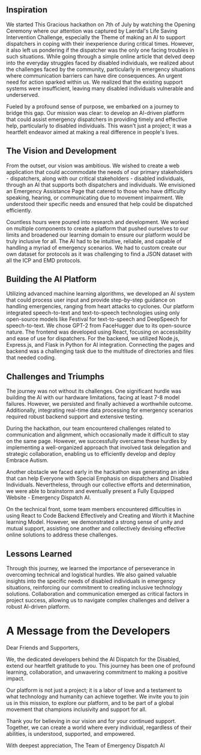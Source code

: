 ## Inspiration 

We started This Gracious hackathon on 7th of July by watching the Opening Ceremony where our attention was captured by Laerdal's Life Saving Intervention Challenge, especially the Theme of making an AI to support dispatchers in coping with their inexperience during critical times. However, it also left us pondering if the dispatcher was the only one facing troubles in such situations. While going through a simple online article that delved deep into the everyday struggles faced by disabled individuals, we realized about the challenges faced by the community, particularly in emergency situations where communication barriers can have dire consequences. An urgent need for action sparked within us. We realized that the existing support systems were insufficient, leaving many disabled individuals vulnerable and underserved.

Fueled by a profound sense of purpose, we embarked on a journey to bridge this gap. Our mission was clear: to develop an AI-driven platform that could assist emergency dispatchers in providing timely and effective help, particularly to disabled individuals. This wasn't just a project; it was a heartfelt endeavor aimed at making a real difference in people's lives.

## The Vision and Development

From the outset, our vision was ambitious. We wished to create a web application that could accommodate the needs of our primary stakeholders - dispatchers, along with our critical stakeholders - disabled individuals, through an AI that supports both dispatchers and individuals. We envisioned an Emergency Assistance Page that catered to those who have difficulty speaking, hearing, or communicating due to movement impairment. We understood their specific needs and ensured that help could be dispatched efficiently.

Countless hours were poured into research and development. We worked on multiple components to create a platform that pushed ourselves to our limits and broadened our learning domain to ensure our platform would be truly inclusive for all. The AI had to be intuitive, reliable, and capable of handling a myriad of emergency scenarios. We had to custom create our own dataset for protocols as it was challenging to find a JSON dataset with all the ICP and EMD protocols.

## Building the AI Platform

Utilizing advanced machine learning algorithms, we developed an AI system that could process user input and provide step-by-step guidance on handling emergencies, ranging from heart attacks to cyclones. Our platform integrated speech-to-text and text-to-speech technologies using only open-source models like Festival for text-to-speech and DeepSpeech for speech-to-text. We chose GPT-2 from FaceHugger due to its open-source nature. The frontend was developed using React, focusing on accessibility and ease of use for dispatchers. For the backend, we utilized Node.js, Express.js, and Flask in Python for AI integration. Connecting the pages and backend was a challenging task due to the multitude of directories and files that needed coding.

## Challenges and Triumphs

The journey was not without its challenges. One significant hurdle was building the AI with our hardware limitations, facing at least 7-8 model failures. However, we persisted and finally achieved a worthwhile outcome. Additionally, integrating real-time data processing for emergency scenarios required robust backend support and extensive testing.

During the hackathon, our team encountered challenges related to communication and alignment, which occasionally made it difficult to stay on the same page. However, we successfully overcame these hurdles by implementing a well-organized approach that involved task delegation and strategic collaboration, enabling us to efficiently develop and deploy Embrace Autism.

Another obstacle we faced early in the hackathon was generating an idea that can help Everyone with Special Emphasis on dispatchers and Disabled Individuals. Nevertheless, through our collective efforts and determination, we were able to brainstorm and eventually present a Fully Equipped Website - Emergency Dispatch AI.

On the technical front, some team members encountered difficulties in using React to Code Backend Effectively and Creating and Worth it Machine learning Model. However, we demonstrated a strong sense of unity and mutual support, assisting one another and collectively devising effective online solutions to address these challenges.

## Lessons Learned

Through this journey, we learned the importance of perseverance in overcoming technical and logistical hurdles. We also gained valuable insights into the specific needs of disabled individuals in emergency situations, reinforcing our commitment to creating inclusive technology solutions. Collaboration and communication emerged as critical factors in project success, allowing us to navigate complex challenges and deliver a robust AI-driven platform.

# A Message from the Developers

Dear Friends and Supporters,

We, the dedicated developers behind the AI Dispatch for the Disabled, extend our heartfelt gratitude to you. This journey has been one of profound learning, collaboration, and unwavering commitment to making a positive impact.

Our platform is not just a project; it is a labor of love and a testament to what technology and humanity can achieve together. We invite you to join us in this mission, to explore our platform, and to be part of a global movement that champions inclusivity and support for all.

Thank you for believing in our vision and for your continued support. Together, we can create a world where every individual, regardless of their abilities, is understood, supported, and empowered.

With deepest appreciation,
The Team of Emergency Dispatch AI
